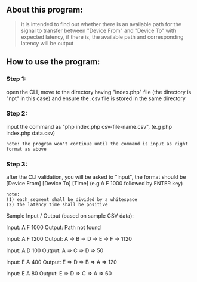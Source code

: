 ## About this program:
> it is intended to find out whether there is an available path for the signal to transfer between "Device From" and "Device To" with expected latency, if there is, the available path and corresponding latency will be output

## How to use the program:
### Step 1:
open the CLI, move to the directory having "index.php" file (the directory is "npt" in this case) and ensure the .csv file is stored in the same directory
### Step 2:
input the command as "php index.php csv-file-name.csv", (e.g php index.php data.csv)
```
note: the program won't continue until the command is input as right format as above
```
### Step 3:
after the CLI validation, you will be asked to "input", the format should be [Device From] [Device To] [Time] (e.g A F 1000 followed by ENTER key)
```
note: 
(1) each segment shall be divided by a whitespace
(2) the latency time shall be positive
```
Sample Input / Output (based on sample CSV data):

Input: A F 1000 Output: Path not found

Input: A F 1200 Output: A => B => D => E => F => 1120

Input: A D 100 Output: A => C => D => 50

Input: E A 400 Output: E => D => B => A => 120

Input: E A 80 Output: E => D => C => A => 60

